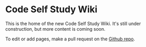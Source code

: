 # Code Self Study Wiki

This is the home of the new Code Self Study Wiki. It's still under construction, but more content is coming soon.

To edit or add pages, make a pull request on the [Github repo](https://codeselfstudy.com/).
